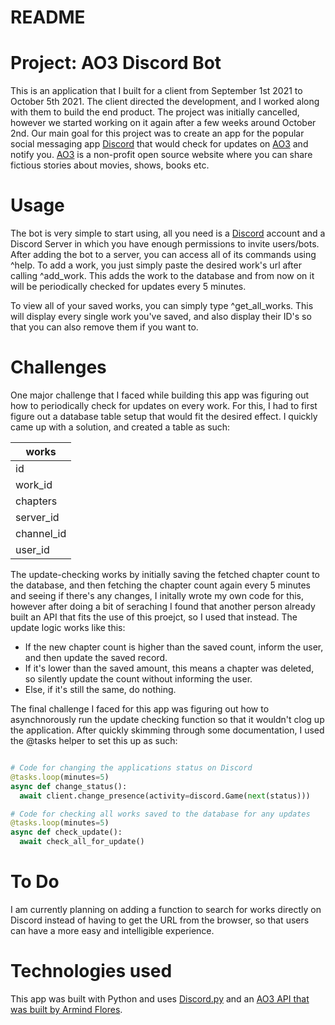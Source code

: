 # README

# Project: AO3 Discord Bot

This is an application that I built for a client from September 1st 2021 to October 5th  2021. The client directed the development, and I worked along with them to build the end product. The project was initially cancelled, however we started working on it again after a few weeks around October 2nd. Our main goal for this project was to create an app for the popular social messaging app [Discord](https://discord.com) that would check for updates on [AO3](https://archiveofourown.org) and notify you. [AO3](https://archiveofourown.org) is a non-profit open source website where you can share fictious stories about movies, shows, books etc.  

# Usage

The bot is very simple to start using, all you need is a [Discord](https://discord.com) account and a Discord Server in which you have enough permissions to invite users/bots.
After adding the bot to a server, you can access all of its commands using ^help. To add a work, you just simply paste the desired work's url after calling ^add_work. This adds the work to the database and from now on it will be periodically checked for updates every 5 minutes.

To view all of your saved works, you can simply type ^get_all_works. This will display every single work you've saved, and also display their ID's so that you can also remove them if you want to.

# Challenges

One major challenge that I faced while building this app was figuring out how to periodically check for updates on every work. For this, I had to first figure out a database table setup that would fit the desired effect. I quickly came up with a solution, and created a table as such:

| works |
| --- |
| id | integer |
| work_id | integer |
| chapters | integer |
| server_id | big_int |
| channel_id | big_int |
| user_id | big_int |

The update-checking works by initially saving the fetched chapter count to the database, and then fetching the chapter count again every 5 minutes and seeing if there's any changes, I initally wrote my own code for this, however after doing a bit of seraching I found that another person already built an API that fits the use of this proejct, so I used that instead. 
The update logic works like this: 
* If the new chapter count is higher than the saved count, inform the user, and then update the saved record. 
* If it's lower than the saved amount, this means a chapter was deleted, so silently update the count without informing the user. 
* Else, if it's still the same, do nothing.

The final challenge I faced for this app was figuring out how to asynchnorously run the update checking function so that it wouldn't clog up the application. After quickly skimming through some documentation, I used the @tasks helper to set this up as such:

```python

# Code for changing the applications status on Discord
@tasks.loop(minutes=5)
async def change_status():
  await client.change_presence(activity=discord.Game(next(status)))   

# Code for checking all works saved to the database for any updates
@tasks.loop(minutes=5)
async def check_update():
  await check_all_for_update()
```

# To Do

I am currently planning on adding a function to search for works directly on Discord instead of having to get the URL from the browser, so that users can have a more easy and intelligible experience.

# Technologies used

This app was built with Python and uses [Discord.py](https://discordpy.readthedocs.io/en/stable/) and an [AO3 API that was built by Armind Flores](https://github.com/ArmindoFlores/ao3_api).
